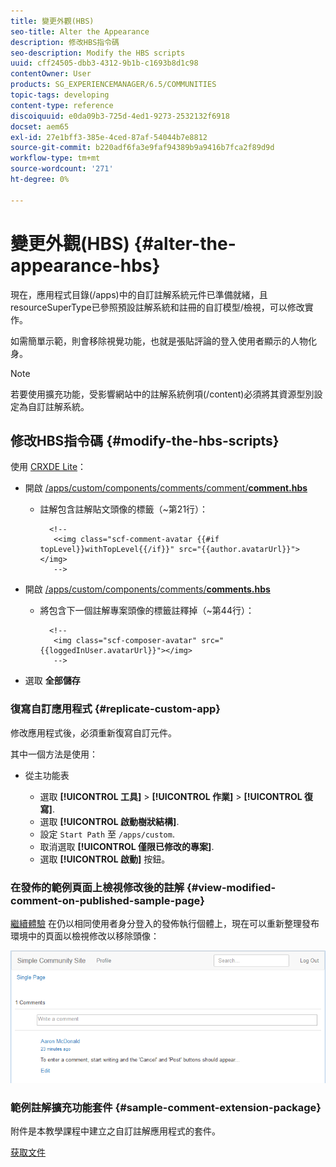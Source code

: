 ```yaml
---
title: 變更外觀(HBS)
seo-title: Alter the Appearance
description: 修改HBS指令碼
seo-description: Modify the HBS scripts
uuid: cff24505-dbb3-4312-9b1b-c1693b8d1c98
contentOwner: User
products: SG_EXPERIENCEMANAGER/6.5/COMMUNITIES
topic-tags: developing
content-type: reference
discoiquuid: e0da09b3-725d-4ed1-9273-2532132f6918
docset: aem65
exl-id: 27e1bff3-385e-4ced-87af-54044b7e8812
source-git-commit: b220adf6fa3e9faf94389b9a9416b7fca2f89d9d
workflow-type: tm+mt
source-wordcount: '271'
ht-degree: 0%

---
```


# 變更外觀(HBS) {#alter-the-appearance-hbs}

現在，應用程式目錄(/apps)中的自訂註解系統元件已準備就緒，且resourceSuperType已參照預設註解系統和註冊的自訂模型/檢視，可以修改實作。

如需簡單示範，則會移除視覺功能，也就是張貼評論的登入使用者顯示的人物化身。

>[!NOTE]
>
>若要使用擴充功能，受影響網站中的註解系統例項(/content)必須將其資源型別設定為自訂註解系統。

## 修改HBS指令碼 {#modify-the-hbs-scripts}

使用 [CRXDE Lite](/help/sites-developing/developing-with-crxde-lite.md)：

* 開啟 [/apps/custom/components/comments/comment/**comment.hbs**](https://localhost:4502/crx/de/index.jsp#/apps/custom/components/comments/comment/comment.hbs)

   * 註解包含註解貼文頭像的標籤（~第21行）：

      ```
        <!--
         <<img class="scf-comment-avatar {{#if topLevel}}withTopLevel{{/if}}" src="{{author.avatarUrl}}"></img>
         -->
      ```

* 開啟 [/apps/custom/components/comments/**comments.hbs**](https://localhost:4502/crx/de/index.jsp#/apps/custom/components/comments/comments.hbs)

   * 將包含下一個註解專案頭像的標籤註釋掉（~第44行）：

      ```
        <!--
         <img class="scf-composer-avatar" src="{{loggedInUser.avatarUrl}}"></img>
         -->
      ```

* 選取 **全部儲存**

### 復寫自訂應用程式 {#replicate-custom-app}

修改應用程式後，必須重新復寫自訂元件。

其中一個方法是使用：

* 從主功能表

   * 選取 **[!UICONTROL 工具]** > **[!UICONTROL 作業]** > **[!UICONTROL 復寫]**.
   * 選取 **[!UICONTROL 啟動樹狀結構]**.
   * 設定 `Start Path` 至 `/apps/custom`.
   * 取消選取 **[!UICONTROL 僅限已修改的專案]**.
   * 選取 **[!UICONTROL 啟動]** 按鈕。

### 在發佈的範例頁面上檢視修改後的註解 {#view-modified-comment-on-published-sample-page}

[繼續體驗](/help/communities/extend-sample-page.md#publish-sample-page) 在仍以相同使用者身分登入的發佈執行個體上，現在可以重新整理發布環境中的頁面以檢視修改以移除頭像：

![view-modified-content](assets/view-modified-content.png)

### 範例註解擴充功能套件 {#sample-comment-extension-package}

附件是本教學課程中建立之自訂註解應用程式的套件。

[获取文件](assets/sample-comment-extension-6-1-fp3.zip)
